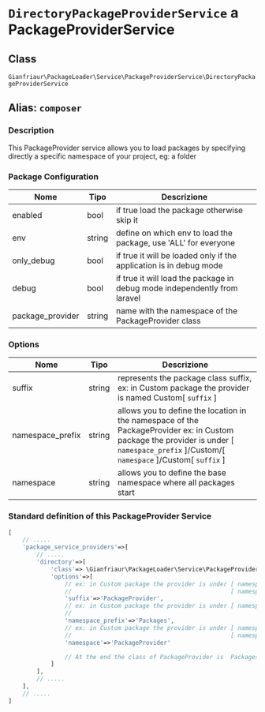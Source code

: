 # `DirectoryPackageProviderService` a PackageProviderService

## Class

`Gianfriaur\PackageLoader\Service\PackageProviderService\DirectoryPackageProviderService`

## Alias: `composer`

### Description

This PackageProvider service allows you to load packages by specifying
directly a specific namespace of your project, eg: a folder

### Package Configuration

| Nome             | Tipo   | Descrizione                                                               |
| ---------------- | ------ |---------------------------------------------------------------------------|
| enabled          | bool   | if true load the package otherwise skip it                                |
| env              | string | define on which env to load the package, use 'ALL' for everyone           |
| only_debug       | bool   | if true it will be loaded only if the application is in debug mode        |
| debug            | bool   | if true it will load the package in debug mode independently from laravel |
| package_provider | string | name with the namespace of the PackageProvider class                      |

### Options

| Nome             | Tipo    | Descrizione                                                                                                                                                                            |
|------------------|---------|----------------------------------------------------------------------------------------------------------------------------------------------------------------------------------------|
| suffix           | string  | represents the package class suffix, ex: in Custom package the provider is named Custom[ `suffix` ]                                                                                    |
| namespace_prefix | string  | allows you to define the location in the namespace of the PackageProvider ex: in Custom package the provider is under [ `namespace_prefix` ]/Custom/[ `namespace` ]/Custom[ `suffix` ] |
| namespace        | string  | allows you to define the base namespace where all packages start                                                                                                                       |

### Standard definition of this PackageProvider Service

```PHP
[
    // .....
    'package_service_providers'=>[
        // .....
        'directory'=>[
            'class'=> \Gianfriaur\PackageLoader\Service\PackageProviderService\DirectoryPackageProviderService::class,
            'options'=>[
                // ex: in Custom package the provider is under [ namespace_prefix ]/Custom/[  namespace  ]/Custom[    suffix   ]
                //                                             [ namespace_prefix ]/Custom/[  namespace  ]/CustomPackageProvider
                'suffix'=>'PackageProvider',
                // ex: in Custom package the provider is under [ namespace_prefix ]/Custom/[  namespace  ]/Custom[    suffix   ]
                //                                                         Packages/Custom/[  namespace  ]/Custom[    suffix   ]
                'namespace_prefix'=>'Packages',
                // ex: in Custom package the provider is under [ namespace_prefix ]/Custom/[  namespace  ]/Custom[    suffix   ]
                //                                             [ namespace_prefix ]/Custom/PackageProvider/Custom[    suffix   ]
                'namespace'=>'PackageProvider'

                // At the end the class of PackageProvider is  Packages/Custom/PackageProvider/CustomPackageProvider
            ]
        ],
        // .....
    ],
    // .....
]
```
